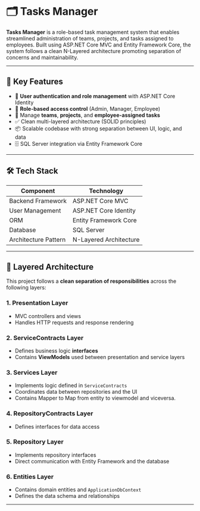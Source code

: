 # 🗂️ Tasks Manager

**Tasks Manager** is a role-based task management system that enables streamlined administration of teams, projects, and tasks assigned to employees. Built using ASP.NET Core MVC and Entity Framework Core, the system follows a clean N-Layered architecture promoting separation of concerns and maintainability.

---

## 📌 Key Features

- 🔐 **User authentication and role management** with ASP.NET Core Identity
- 🎯 **Role-based access control** (Admin, Manager, Employee)
- 👥 Manage **teams**, **projects**, and **employee-assigned tasks**
- ✅ Clean multi-layered architecture (SOLID principles)
- 📦 Scalable codebase with strong separation between UI, logic, and data
- 🗄️ SQL Server integration via Entity Framework Core

---

## 🛠️ Tech Stack

| Component            | Technology              |
|----------------------|--------------------------|
| Backend Framework    | ASP.NET Core MVC         |
| User Management      | ASP.NET Core Identity    |
| ORM                  | Entity Framework Core    |
| Database             | SQL Server               |
| Architecture Pattern | N-Layered Architecture   |

---

## 🧱 Layered Architecture

This project follows a **clean separation of responsibilities** across the following layers:

### 1. **Presentation Layer**
- MVC controllers and views
- Handles HTTP requests and response rendering

### 2. **ServiceContracts Layer**
- Defines business logic **interfaces**
- Contains **ViewModels** used between presentation and service layers

### 3. **Services Layer**
- Implements logic defined in `ServiceContracts`
- Coordinates data between repositories and the UI
- Contains Mapper to Map from entity to viewmodel and viceversa.

### 4. **RepositoryContracts Layer**
- Defines interfaces for data access

### 5. **Repository Layer**
- Implements repository interfaces
- Direct communication with Entity Framework and the database

### 6. **Entities Layer**
- Contains domain entities and `ApplicationDbContext`
- Defines the data schema and relationships

---
